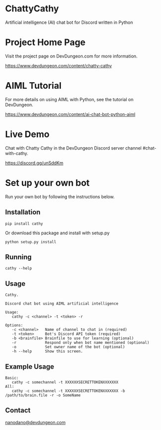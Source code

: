 # ChattyCathy
Artificial intelligence (AI) chat bot for Discord written in Python

# Project Home Page

Visit the project page on DevDungeon.com for more information.

https://www.devdungeon.com/content/chatty-cathy

# AIML Tutorial

For more details on using AIML with Python, see the tutorial on DevDungeon.

https://www.devdungeon.com/content/ai-chat-bot-python-aiml

# Live Demo

Chat with Chatty Cathy in the DevDungeon Discord server channel #chat-with-cathy.

https://discord.gg/unSddKm

# Set up your own bot

Run your own bot by following the instructions below.

## Installation

    pip install cathy
    
Or download this package and install with setup.py 

    python setup.py install
    
## Running

    cathy --help
    
## Usage

    Cathy.

    Discord chat bot using AIML artificial intelligence

    Usage:
       cathy -c <channel> -t <token> -r
    
    Options:
       -c <channel>   Name of channel to chat in (required)
       -t <token>     Bot's Discord API token (required)
       -b <brainfile> Brainfile to use for learning (optional)
       -r             Respond only when bot name mentioned (optional)
       -o             Set owner name of the bot (optional)
       -h --help      Show this screen.
      
## Example Usage

    Basic:
       cathy -c somechannel -t XXXXXXSECRETTOKENXXXXXXX
    All:
       cathy -c somechannel -t XXXXXXSECRETTOKENXXXXXXX -b /path/to/brain.file -r -o SomeName

## Contact

nanodano@devdungeon.com
